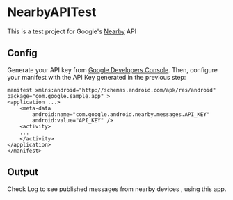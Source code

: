 # NearbyAPITest

This is a test project for Google's [Nearby](https://developers.google.com/nearby/messages/android/get-started) API

## Config

Generate your API key from [Google Developers Console](https://console.developers.google.com/flows/enableapi?apiid=copresence&keyType=CLIENT_SIDE_ANDROID&reusekey=true).
Then, configure your manifest with the API Key generated in the previous step:


    manifest xmlns:android="http://schemas.android.com/apk/res/android"
    package="com.google.sample.app" >
    <application ...>
        <meta-data
            android:name="com.google.android.nearby.messages.API_KEY"
            android:value="API_KEY" />
        <activity>
        ...
        </activity>
    </application>
    </manifest>

## Output
Check Log to see published messages from nearby devices , using this app.
